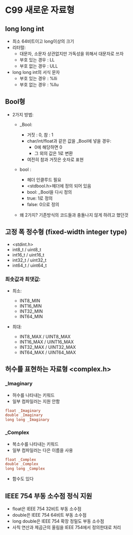 # C99 새로운 자료형

## long long int
- 최소 64비트이고 long이상의 크기
- 리터럴: 
  - 대문자, 소문자 상관없지만 가독성을 위해서 대문자로 쓰자
  - 부호 있는 경우 : LL
  - 부호 없는 경우 : ULL
- long long int의 서식 문자
  - 부호 있는 경우 : %lli
  - 부호 없는 경우 : %llu
  
## Bool형
- 2가지 방법:
  - _Bool:
    - 거짓 : 0, 참 : 1
    - char/int/float과 같은 값을 _Bool에 넣을 경우:
      - 0에 해당하면 0
      - 그 외의 값은 1로 변환
    - 여전히 참과 거짓은 숫자로 표현
    
  - bool : 
    - 헤더 인클루드 필요
    - <stdbool.h>헤더에 정의 되어 있음
    - bool: _Bool을 다시 정의
    - true: 1로 정의
    - false: 0으로 정의
  - 왜 2가지? 기존방식의 코드들과 충돌나지 않게 하려고 했던것
  
## 고정 폭 정수형 (fixed-width integer type)
- <stdint.h>
- int8_t / uint8_t
- int16_t / uint16_t
- int32_t / uint32_t
- int64_t / uint64_t

### 최솟값과 최댓값:
- 최소:
  - INT8_MIN
  - INT16_MIN
  - INT32_MIN
  - INT64_MIN

- 최대:
  - INT8_MAX / UINT8_MAX
  - INT16_MAX / UINT16_MAX
  - INT32_MAX / UINT32_MAX
  - INT64_MAX / UINT64_MAX
  
## 허수를 표현하는 자료형 <complex.h>
### _Imaginary
  - 허수를 나타내는 키워드
  - 일부 컴파일러는 지원 안함
  ```c
  float _Imaginary
  double _Imaginary
  long long _Imaginary
  ```
### _Complex
  - 복소수를 나타내는 키워드
  - 일부 컴파일러는 다은 이름을 사용
  ```c
  float _Complex
  double _Complex
  long long _Complex
  ```
- 함수도 있다


## IEEE 754 부동 소수점 정식 지원
- float은 IEEE 754 32비트 부동 소수점
- double은 IEEE 754 64비트 부동 소수점
- long double은 IEEE 754 확장 정밀도 부동 소수점
- 사칙 연산과 제곱근의 올림을 IEEE 754에서 정의한대로 처리
